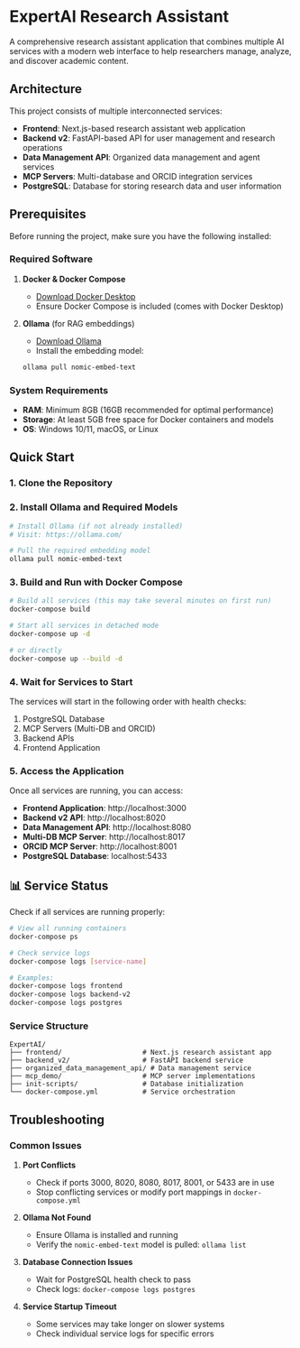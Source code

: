 # ExpertAI Research Assistant

A comprehensive research assistant application that combines multiple AI services with a modern web interface to help researchers manage, analyze, and discover academic content.

## Architecture

This project consists of multiple interconnected services:

- **Frontend**: Next.js-based research assistant web application
- **Backend v2**: FastAPI-based API for user management and research operations
- **Data Management API**: Organized data management and agent services
- **MCP Servers**: Multi-database and ORCID integration services
- **PostgreSQL**: Database for storing research data and user information

## Prerequisites

Before running the project, make sure you have the following installed:

### Required Software

1. **Docker & Docker Compose**
   - [Download Docker Desktop](https://www.docker.com/products/docker-desktop/)
   - Ensure Docker Compose is included (comes with Docker Desktop)

2. **Ollama** (for RAG embeddings)
   - [Download Ollama](https://ollama.com/)
   - Install the embedding model:
   ```bash
   ollama pull nomic-embed-text
   ```

### System Requirements

- **RAM**: Minimum 8GB (16GB recommended for optimal performance)
- **Storage**: At least 5GB free space for Docker containers and models
- **OS**: Windows 10/11, macOS, or Linux

## Quick Start

### 1. Clone the Repository

### 2. Install Ollama and Required Models

```bash
# Install Ollama (if not already installed)
# Visit: https://ollama.com/

# Pull the required embedding model
ollama pull nomic-embed-text
```

### 3. Build and Run with Docker Compose

```bash
# Build all services (this may take several minutes on first run)
docker-compose build

# Start all services in detached mode
docker-compose up -d

# or directly
docker-compose up --build -d
```

### 4. Wait for Services to Start

The services will start in the following order with health checks:
1. PostgreSQL Database
2. MCP Servers (Multi-DB and ORCID)
3. Backend APIs
4. Frontend Application

### 5. Access the Application

Once all services are running, you can access:

- **Frontend Application**: http://localhost:3000
- **Backend v2 API**: http://localhost:8020
- **Data Management API**: http://localhost:8080
- **Multi-DB MCP Server**: http://localhost:8017
- **ORCID MCP Server**: http://localhost:8001
- **PostgreSQL Database**: localhost:5433

## 📊 Service Status

Check if all services are running properly:

```bash
# View all running containers
docker-compose ps

# Check service logs
docker-compose logs [service-name]

# Examples:
docker-compose logs frontend
docker-compose logs backend-v2
docker-compose logs postgres
```


### Service Structure

```
ExpertAI/
├── frontend/                    # Next.js research assistant app
├── backend_v2/                  # FastAPI backend service
├── organized_data_management_api/ # Data management service
├── mcp_demo/                    # MCP server implementations
├── init-scripts/                # Database initialization
└── docker-compose.yml           # Service orchestration
```

## Troubleshooting

### Common Issues

1. **Port Conflicts**
   - Check if ports 3000, 8020, 8080, 8017, 8001, or 5433 are in use
   - Stop conflicting services or modify port mappings in `docker-compose.yml`

2. **Ollama Not Found**
   - Ensure Ollama is installed and running
   - Verify the `nomic-embed-text` model is pulled: `ollama list`

3. **Database Connection Issues**
   - Wait for PostgreSQL health check to pass
   - Check logs: `docker-compose logs postgres`

4. **Service Startup Timeout**
   - Some services may take longer on slower systems
   - Check individual service logs for specific errors
